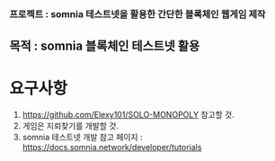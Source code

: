 ### 프로젝트 : somnia 테스트넷을 활용한 간단한 블록체인 웹게임 제작
## 목적 : somnia 블록체인 테스트넷 활용

# 요구사항
1. https://github.com/Elexy101/SOLO-MONOPOLY 참고할 것.
2. 게임은 지뢰찾기를 개발할 것.
3. somnia 테스트넷 개발 참고 페이지 : https://docs.somnia.network/developer/tutorials